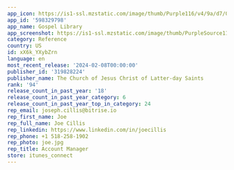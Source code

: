 ```yaml
---
app_icon: https://is1-ssl.mzstatic.com/image/thumb/Purple116/v4/9a/d7/02/9ad702b1-efcc-ac04-e2f9-0472885eb985/AppIcon-0-0-1x_U007epad-0-0-85-220.png/1024x1024bb.png
app_id: '598329798'
app_name: Gospel Library
app_screenshot: https://is1-ssl.mzstatic.com/image/thumb/PurpleSource116/v4/b5/3f/7e/b53f7e01-392f-a390-8bef-3eba79c78605/c5e0b616-8f51-4a2c-8da1-c222e5a1db6c_Simulator_Screenshot_-_iPhone_8_Plus_-_2023-04-12_at_13.21.23.png/1242x2208bb.png
category: Reference
country: US
id: xX6k_YXybZrn
language: en
most_recent_release: '2024-02-08T00:00:00'
publisher_id: '319828224'
publisher_name: The Church of Jesus Christ of Latter-day Saints
rank: '94'
release_count_in_past_year: '18'
release_count_in_past_year_category: 6
release_count_in_past_year_top_in_category: 24
rep_email: joseph.cillis@bitrise.io
rep_first_name: Joe
rep_full_name: Joe Cillis
rep_linkedin: https://www.linkedin.com/in/joecillis
rep_phone: +1 518-258-1902
rep_photo: joe.jpg
rep_title: Account Manager
store: itunes_connect
---
```


